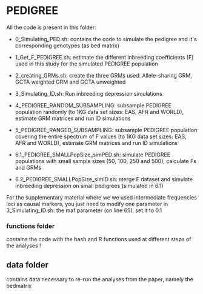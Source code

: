 # PEDIGREE

All the code is present in this folder:

- 0_Simulating_PED.sh: contains the code to simulate the pedigree and it's corresponding genotypes (as bed matrix)

- 1_Get_F_PEDIGREE.sh: estimate the different inbreeding coefficients (F) used in this study for the simulated PEDIGREE population

- 2_creating_GRMs.sh: create the three GRMs used: Allele-sharing GRM, GCTA weighted GRM and GCTA unweighted

- 3_Simulating_ID.sh: Run inbreeding depression simulations

- 4_PEDIGREE_RANDOM_SUBSAMPLING: subsample PEDIGREE population randomly (to 1KG data set sizes: EAS, AFR and WORLD), estimate GRM matrices and run ID simulations

- 5_PEDIGREE_RANGED_SUBSAMPLING: subsample PEDIGREE population covering the entire spectrum of F values (to 1KG data set sizes: EAS, AFR and WORLD), estimate GRM matrices and run ID simulations

- 6.1_PEDIGREE_SMALLPopSize_simPED.sh: simulate PEDIGREE populations with small sample sizes (50, 100, 250 and 500), calculate Fs and GRMs

- 6.2_PEDIGREE_SMALLPopSize_simID.sh: merge F dataset and simulate inbreeding depression on small pedigrees (simulated in 6.1)

For the supplementary material where we we used intermediate frequencies loci as causal markers, you just need to modify one parameter in 3_Simulating_ID.sh: the maf parameter (on line 65), set it to 0.1


### functions folder

contains the code with the bash and R functions used at different steps of the analyses !


## data folder

contains data necessary to re-run the analyses from the paper, namely the bedmatrix
